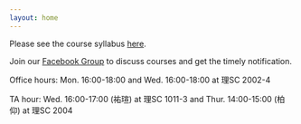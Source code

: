 ```yaml
---
layout: home
---
```


Please see the course syllabus [here](/nsysu-math208/static_files/presentations/course_outline.pdf).

Join our [Facebook Group](https://www.facebook.com/groups/938551624371183) to discuss courses and get the timely notification.

Office hours: Mon. 16:00-18:00 and Wed. 16:00-18:00 at 理SC 2002-4

TA hour: Wed. 16:00-17:00 (祐瑄) at 理SC 1011-3 and Thur. 14:00-15:00 (柏仰) at 理SC 2004

